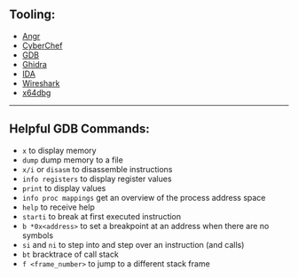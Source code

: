 ## Tooling:
- [Angr](https://angr.io/)
- [CyberChef](https://github.com/gchq/CyberChef)
- [GDB](https://www.sourceware.org/gdb/)
- [Ghidra](https://github.com/NationalSecurityAgency/ghidra)
- [IDA](https://hex-rays.com/ida-pro/)
- [Wireshark](https://www.wireshark.org/)
- [x64dbg](https://github.com/x64dbg/x64dbg)
___
## Helpful GDB Commands:
- `x` to display memory
- `dump` dump memory to a file
- `x/i` or `disasm` to disassemble instructions
- `info registers` to display register values
- `print` to display values
- `info proc mappings` get an overview of the process address space
- `help` to receive help
- `starti` to break at first executed instruction
- `b *0x<address>` to set a breakpoint at an address when there are no symbols
- `si` and `ni` to step into and step over an instruction (and calls)
- `bt` bracktrace of call stack
- `f <frame_number>` to jump to a different stack frame
